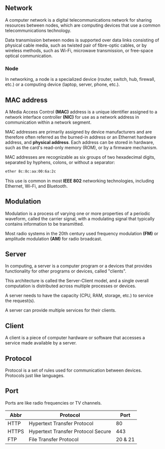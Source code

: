 ## Network

A computer network is a digital telecommunications network for sharing resources between nodes, which are computing devices that use a common telecommunications technology.

Data transmission between nodes is supported over data links consisting of physical cable media, such as twisted pair of fibre-optic cables, or by wireless methods, such as Wi-Fi, microwave transmission, or free-space optical communication.

### Node

In networking, a node is a specialized device (router, switch, hub, firewall, etc.) or a computing device (laptop, server, phone, etc.).

## MAC address

A Media Access Control **(MAC)** address is a unique identifier assigned to a network interface controller **(NIC)** for use as a network address in communication within a network segment.

MAC addresses are primarily assigned by device manufacturers and are therefore often referred as the burned-in address or an Ethernet hardware address, and **physical address**. Each address can be stored in hardware, such as the card's read-only memory (ROM), or by a firmware mechanism.

MAC addresses are recognizable as six groups of two hexadecimal digits, separated by hyphens, colons, or without a separator:<br>
```sh
ether 8c:8c:aa:00:6a:2c
```

This use is common in most **IEEE 802** networking technologies, including Ethernet, Wi-Fi, and Bluetooth.

## Modulation

Modulation is a process of varying one or more properties of a periodic waveform, called the carrier signal, with a modulating signal that typically contains information to be transmitted.

Most radio systems in the 20th century used frequency modulation **(FM)** or amplitude modulation **(AM)** for radio broadcast.

## Server

In computing, a server is a computer program or a devices that provides functionality for other programs or devices, called "clients".

This architecture is called the Server-Client model, and a single overall computation is distributed across multiple processes or devices.

A server needs to have the capacity (CPU, RAM, storage, etc.) to service the request(s).

A server can provide multiple services for their clients.

## Client

A client is a piece of computer hardware or software that accesses a service made available by a server.

## Protocol

Protocol is a set of rules used for communication between devices. Protocols just like languages.

## Port

Ports are like radio frequencies or TV channels.

| Abbr   | Protocol                           | Port     |
| ------ | ---------------------------------- | -------- |
| HTTP   | Hypertext Transfer Protocol        | 80       |
| HTTPS  | Hypertext Transfer Protocol Secure | 443      |
| FTP    | File Transfer Protocol             | 20 & 21  |



